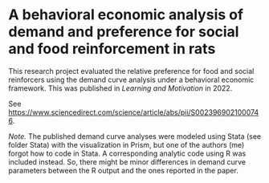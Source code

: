 # A behavioral economic analysis of demand and preference for social and food reinforcement in rats

This research project evaluated the relative preference for food and social reinforcers using the demand curve analysis under a behavioral economic framework.  This was published in *Learning and Motivation* in 2022.  

See https://www.sciencedirect.com/science/article/abs/pii/S0023969021000746.  

*Note.*  The published demand curve analyses were modeled using Stata (see folder Stata) with the visualization in Prism, but one of the authors (me) forgot how to code in Stata.  A corresponding analytic code using R was included instead.  So, there might be minor differences in demand curve parameters between the R output and the ones reported in the paper.  
